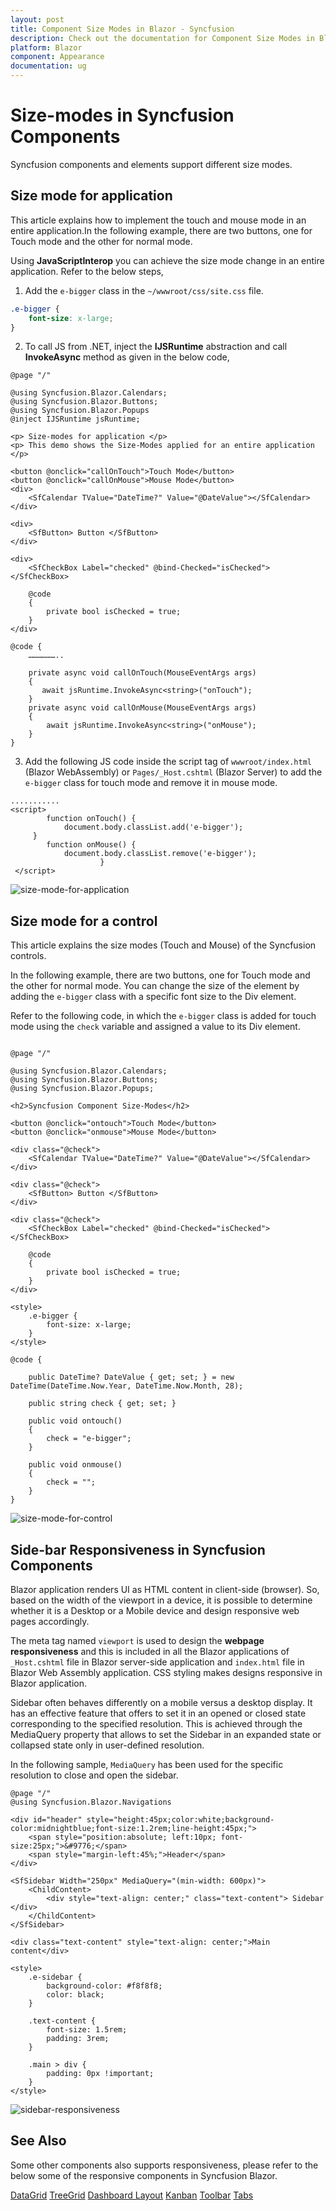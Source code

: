 ```yaml
---
layout: post
title: Component Size Modes in Blazor - Syncfusion
description: Check out the documentation for Component Size Modes in Blazor and learn here about how to use it in Blazor
platform: Blazor
component: Appearance
documentation: ug
---
```


# Size-modes in Syncfusion Components

Syncfusion components and elements support different size modes.

## Size mode for application

This article explains how to implement the touch and mouse mode in an entire application.In the following example, there are two buttons, one for Touch mode and the other for normal mode.

Using **JavaScriptInterop** you can achieve the size mode change in an entire application. Refer to the below steps,

1. Add the `e-bigger` class in the `~/wwwroot/css/site.css` file.

```css
.e-bigger {
    font-size: x-large;
}
```

2.	To call JS from .NET, inject the **IJSRuntime** abstraction and call **InvokeAsync** method as given in the below code,

```cshtml
@page "/"

@using Syncfusion.Blazor.Calendars;
@using Syncfusion.Blazor.Buttons;
@using Syncfusion.Blazor.Popups
@inject IJSRuntime jsRuntime;

<p> Size-modes for application </p>
<p> This demo shows the Size-Modes applied for an entire application </p>

<button @onclick="callOnTouch">Touch Mode</button>
<button @onclick="callOnMouse">Mouse Mode</button>
<div>
    <SfCalendar TValue="DateTime?" Value="@DateValue"></SfCalendar>
</div>

<div>
    <SfButton> Button </SfButton>
</div>

<div>
    <SfCheckBox Label="checked" @bind-Checked="isChecked"></SfCheckBox>

    @code
    {
        private bool isChecked = true;
    }
</div>

@code {
    ………………..

    private async void callOnTouch(MouseEventArgs args)
    {
       await jsRuntime.InvokeAsync<string>("onTouch");
    }
    private async void callOnMouse(MouseEventArgs args)
    {
        await jsRuntime.InvokeAsync<string>("onMouse");
    }
}
```

3.	Add the following JS code inside the script tag of `wwwroot/index.html` (Blazor WebAssembly) or `Pages/_Host.cshtml` (Blazor Server) to add the `e-bigger` class for touch mode and remove it in mouse mode.

```cshtml
........... 
<script>
        function onTouch() {
            document.body.classList.add('e-bigger');
     }
        function onMouse() {
            document.body.classList.remove('e-bigger');
                    }
 </script>
```
![size-mode-for-application](images/size-mode-for-application.gif)


## Size mode for a control

This article explains the size modes (Touch and Mouse) of the Syncfusion controls.

In the following example, there are two buttons, one for Touch mode and the other for normal mode. You can change the size of the element by adding the `e-bigger` class with a specific font size to the Div element. 

Refer to the following code, in which the `e-bigger` class is added for touch mode using the `check` variable and assigned a value to its Div element.

```cshtml

@page "/"

@using Syncfusion.Blazor.Calendars;
@using Syncfusion.Blazor.Buttons;
@using Syncfusion.Blazor.Popups;

<h2>Syncfusion Component Size-Modes</h2>

<button @onclick="ontouch">Touch Mode</button> 
<button @onclick="onmouse">Mouse Mode</button>

<div class="@check">
    <SfCalendar TValue="DateTime?" Value="@DateValue"></SfCalendar>
</div>

<div class="@check">
    <SfButton> Button </SfButton>
</div>

<div class="@check">
    <SfCheckBox Label="checked" @bind-Checked="isChecked"></SfCheckBox>

    @code
    {
        private bool isChecked = true;
    }
</div>

<style>
    .e-bigger {
        font-size: x-large;
    }
</style>

@code {

    public DateTime? DateValue { get; set; } = new DateTime(DateTime.Now.Year, DateTime.Now.Month, 28);

    public string check { get; set; }

    public void ontouch()
    {
        check = "e-bigger";
    }

    public void onmouse()
    {
        check = "";
    }
}
```

![size-mode-for-control](images/size-mode-for-control.gif)

## Side-bar Responsiveness in Syncfusion Components

Blazor application renders UI as HTML content in client-side (browser). So, based on the width of the viewport in a device, it is possible to determine whether it is a Desktop or a Mobile device and design responsive web pages accordingly.

The meta tag named `viewport` is used to design the **webpage responsiveness** and this is included in all the Blazor applications of ` _Host.cshtml` file in Blazor server-side application and `index.html` file in Blazor Web Assembly application. CSS styling makes designs responsive in Blazor application.

Sidebar often behaves differently on a mobile versus a desktop display. It has an effective feature that offers to set it in an opened or closed state corresponding to the specified resolution. This is achieved through the MediaQuery property that allows to set the Sidebar in an expanded state or collapsed state only in user-defined resolution.

In the following sample, `MediaQuery` has been used for the specific resolution to close and open the sidebar.

```cshtml
@page "/"
@using Syncfusion.Blazor.Navigations

<div id="header" style="height:45px;color:white;background-color:midnightblue;font-size:1.2rem;line-height:45px;">
    <span style="position:absolute; left:10px; font-size:25px;">&#9776;</span>
    <span style="margin-left:45%;">Header</span>
</div>

<SfSidebar Width="250px" MediaQuery="(min-width: 600px)">
    <ChildContent>
        <div style="text-align: center;" class="text-content"> Sidebar </div>
    </ChildContent>
</SfSidebar>

<div class="text-content" style="text-align: center;">Main content</div>

<style>
    .e-sidebar {
        background-color: #f8f8f8;
        color: black;
    }

    .text-content {
        font-size: 1.5rem;
        padding: 3rem;
    }

    .main > div {
        padding: 0px !important;
    }
</style>
```
![sidebar-responsiveness](images/sidebar-responsiveness.gif)

## See Also

Some other components also supports responsiveness, please refer to the below some of the responsive components in Syncfusion Blazor.

[DataGrid](https://blazor.syncfusion.com/documentation/datagrid/columns#responsive-columns)
[TreeGrid](https://blazor.syncfusion.com/documentation/treegrid/scrolling#responsive-with-parent-container)
[Dashboard Layout](https://blazor.syncfusion.com/documentation/dashboard-layout/responsive-adaptive)
[Kanban](https://blazor.syncfusion.com/documentation/kanban/responsive-mode)
[Toolbar](https://blazor.syncfusion.com/documentation/toolbar/responsive-mode)
[Tabs](https://blazor.syncfusion.com/documentation/tabs/responsive-modes)
